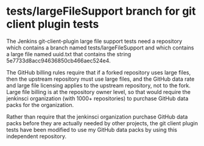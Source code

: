 # tests/largeFileSupport branch for git client plugin tests

The Jenkins git-client-plugin large file support tests need a
repository which contains a branch named tests/largeFileSupport and
which contains a large file named uuid.txt that contains the string
5e7733d8acc94636850cb466aec524e4.  

The GitHub billing rules require that if a forked repository uses large
files, then the upstream repository must use large files, and the GitHub
data rate and large file licensing applies to the upstream repository,
not to the fork.  Large file billing is at the repository owner level,
so that would require the jenkinsci organization (with 1000+ repositories)
to purchase GitHub data packs for the organization.

Rather than require that the jenkinsci organization purchase GitHub data
packs before they are actually needed by other projects, the git client
plugin tests have been modified to use my GitHub data packs by using
this independent repository.
